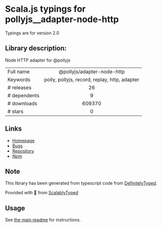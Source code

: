 
# Scala.js typings for pollyjs__adapter-node-http

Typings are for version 2.0

## Library description:
Node HTTP adapter for @pollyjs

|                    |                 |
| ------------------ | :-------------: |
| Full name          | @pollyjs/adapter-node-http |
| Keywords           | polly, pollyjs, record, replay, http, adapter |
| # releases         | 26 |
| # dependents       | 9 |
| # downloads        | 609370 |
| # stars            | 0 |

## Links
- [Homepage](https://github.com/netflix/pollyjs#readme)
- [Bugs](https://github.com/netflix/pollyjs/issues)
- [Repository](https://github.com/netflix/pollyjs)
- [Npm](https://www.npmjs.com/package/%40pollyjs%2Fadapter-node-http)
    


## Note
This library has been generated from typescript code from [DefinitelyTyped](https://definitelytyped.org).

Provided with :purple_heart: from [ScalablyTyped](https://github.com/oyvindberg/ScalablyTyped)

## Usage
See [the main readme](../../readme.md) for instructions.


